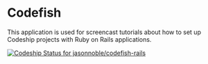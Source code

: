 Codefish
======================

This application is used for screencast tutorials about how to set up Codeship projects with Ruby on Rails applications.

[ ![Codeship Status for jasonnoble/codefish-rails](https://www.codeship.io/projects/49e133d0-41af-0132-1a4b-6ab3f970325d/status)](https://www.codeship.io/projects/44237)
